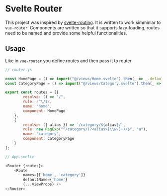 # Svelte Router

This project was inspired by [svelte-routing](https://github.com/EmilTholin/svelte-routing). It is written to work simminlar to `vue-router`. Components are written so that it supports lazy-loading, routes need to be named and provide some helpful functionalities.


## Usage

Like in `vue-router` you define routes and then pass it to router

```javascript
// router.js

const HomePage = () => import("@/views/Home.svelte").then(_ => _.default);
const CategoryPage = () => import("@/views/Category.svelte").then(_ => _.default);

export const routes = [{
        resolve: () => "/",
        rule: /^\/$/,
        name: "home",
        component: HomePage
    },
    {
        resolve: ({ alias }) => `/category/${alias}/`,
        rule: new RegExp("^/category/(?<alias>[\\w-]+)/$", "u"),
        name: "category",
        component: CategoryPage
    }
];

// App.svelte

<Router {routes}>
    <Route
        names={['home', 'category']}
        defaultName={'home'}
        {...viewProps} />
</Router>
```